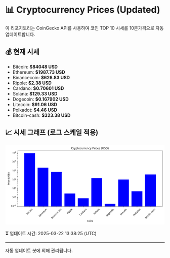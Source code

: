 
# 📊 Cryptocurrency Prices (Updated)

이 리포지토리는 CoinGecko API를 사용하여 코인 TOP 10 시세를 10분가격으로 자동 업데이트합니다.

## 💰 현재 시세
- Bitcoin: **$84048 USD**
- Ethereum: **$1987.73 USD**
- Binancecoin: **$626.83 USD**
- Ripple: **$2.38 USD**
- Cardano: **$0.70601 USD**
- Solana: **$129.33 USD**
- Dogecoin: **$0.167902 USD**
- Litecoin: **$91.06 USD**
- Polkadot: **$4.46 USD**
- Bitcoin-cash: **$323.38 USD**

## 📈 시세 그래프 (로그 스케일 적용)
![Crypto Prices](crypto_prices.png)

⏳ 업데이트 시간: 2025-03-22 13:38:25 (UTC)

---
자동 업데이트 봇에 의해 관리됩니다.
